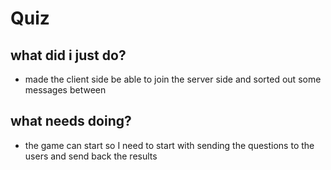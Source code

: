 # Quiz

## what did i just do?
 - made the client side be able to join the server side and sorted out some messages between

## what needs doing?
 - the game can start so I need to start with sending the questions to the users and send back the results
